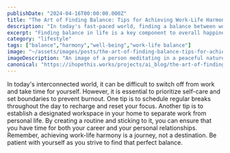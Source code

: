 ```yaml
---
publishDate: "2024-04-16T00:00:00.000Z"
title: "The Art of Finding Balance: Tips for Achieving Work-Life Harmony"
description: "In today's fast-paced world, finding a balance between work and personal life can be challenging. Here are some tips to help you achieve harmony and avoid burnout."
excerpt: "Finding balance in life is a key component to overall happiness and well-being."
category: "lifestyle"
tags: ["balance","harmony","well-being","work-life balance"]
image: "~/assets/images/posts/the-art-of-finding-balance-tips-for-achieving-work-life-harmony.png"
imageDescription: "An image of a person meditating in a peaceful nature setting, symbolizing the importance of finding balance and inner peace in a busy world."
canonical: "https://ihopethis.works/projects/ai_blog/the-art-of-finding-balance-tips-for-achieving-work-life-harmony"
---
```

In today's interconnected world, it can be difficult to switch off from work and take time for yourself. However, it is essential to prioritize self-care and set boundaries to prevent burnout. One tip is to schedule regular breaks throughout the day to recharge and reset your focus. Another tip is to establish a designated workspace in your home to separate work from personal life. By creating a routine and sticking to it, you can ensure that you have time for both your career and your personal relationships.<br/>Remember, achieving work-life harmony is a journey, not a destination. Be patient with yourself as you strive to find that perfect balance.